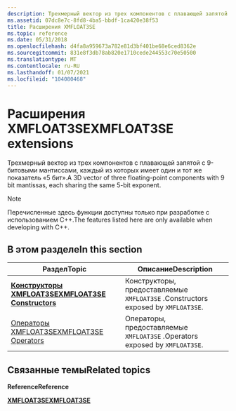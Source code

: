 ```yaml
---
description: Трехмерный вектор из трех компонентов с плавающей запятой с 9-битовыми мантиссами, каждый из которых имеет один и тот же показатель «5 бит».
ms.assetid: 07dc8e7c-8fd8-4ba5-bbdf-1ca420e38f53
title: Расширения XMFLOAT3SE
ms.topic: reference
ms.date: 05/31/2018
ms.openlocfilehash: d4fa8a959673a782e81d3bf401be68e6ced8362e
ms.sourcegitcommit: 831e8f3db78ab820e1710cede244553c70e50500
ms.translationtype: MT
ms.contentlocale: ru-RU
ms.lasthandoff: 01/07/2021
ms.locfileid: "104080468"
---
```

# <a name="xmfloat3se-extensions"></a><span data-ttu-id="b0a24-103">Расширения XMFLOAT3SE</span><span class="sxs-lookup"><span data-stu-id="b0a24-103">XMFLOAT3SE extensions</span></span>

<span data-ttu-id="b0a24-104">Трехмерный вектор из трех компонентов с плавающей запятой с 9-битовыми мантиссами, каждый из которых имеет один и тот же показатель «5 бит».</span><span class="sxs-lookup"><span data-stu-id="b0a24-104">A 3D vector of three floating-point components with 9 bit mantissas, each sharing the same 5-bit exponent.</span></span>

> [!Note]  
> <span data-ttu-id="b0a24-105">Перечисленные здесь функции доступны только при разработке с использованием C++.</span><span class="sxs-lookup"><span data-stu-id="b0a24-105">The features listed here are only available when developing with C++.</span></span>

 

## <a name="in-this-section"></a><span data-ttu-id="b0a24-106">В этом разделе</span><span class="sxs-lookup"><span data-stu-id="b0a24-106">In this section</span></span>



| <span data-ttu-id="b0a24-107">Раздел</span><span class="sxs-lookup"><span data-stu-id="b0a24-107">Topic</span></span>                                                           | <span data-ttu-id="b0a24-108">Описание</span><span class="sxs-lookup"><span data-stu-id="b0a24-108">Description</span></span>                                      |
|-----------------------------------------------------------------|--------------------------------------------------|
| [<span data-ttu-id="b0a24-109">**Конструкторы XMFLOAT3SE**</span><span class="sxs-lookup"><span data-stu-id="b0a24-109">**XMFLOAT3SE Constructors**</span></span>](xmfloat3se-ctor.md)<br/>   | <span data-ttu-id="b0a24-110">Конструкторы, предоставляемые `XMFLOAT3SE` .</span><span class="sxs-lookup"><span data-stu-id="b0a24-110">Constructors exposed by `XMFLOAT3SE`.</span></span><br/> |
| [<span data-ttu-id="b0a24-111">Операторы XMFLOAT3SE</span><span class="sxs-lookup"><span data-stu-id="b0a24-111">XMFLOAT3SE Operators</span></span>](ovw-xmfloat3se-operators.md)<br/> | <span data-ttu-id="b0a24-112">Операторы, предоставляемые `XMFLOAT3SE` .</span><span class="sxs-lookup"><span data-stu-id="b0a24-112">Operators exposed by `XMFLOAT3SE`.</span></span><br/>    |



 

## <a name="related-topics"></a><span data-ttu-id="b0a24-113">Связанные темы</span><span class="sxs-lookup"><span data-stu-id="b0a24-113">Related topics</span></span>

<dl> <dt>

<span data-ttu-id="b0a24-114">**Reference**</span><span class="sxs-lookup"><span data-stu-id="b0a24-114">**Reference**</span></span>
</dt> <dt>

[<span data-ttu-id="b0a24-115">**XMFLOAT3SE**</span><span class="sxs-lookup"><span data-stu-id="b0a24-115">**XMFLOAT3SE**</span></span>](/windows/win32/api/directxpackedvector/ns-directxpackedvector-xmfloat3se)
</dt> </dl>

 

 
